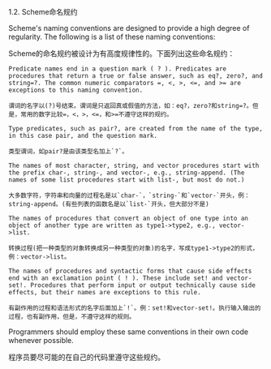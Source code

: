 1.2. Scheme命名规约

Scheme's naming conventions are designed to provide a high degree of regularity. The following is a list of these naming conventions:

Scheme的命名规约被设计为有高度规律性的。下面列出这些命名规约：

    Predicate names end in a question mark ( ? ). Predicates are procedures that return a true or false answer, such as eq?, zero?, and string=?. The common numeric comparators =, <, >, <=, and >= are exceptions to this naming convention.

    谓词的名字以(?)号结束。谓词是只返回真或假值的方法，如：eq?，zero?和string=?。但是，常用的数字比较=，<，>，<=，和>=不遵守这样的规约。

    Type predicates, such as pair?, are created from the name of the type, in this case pair, and the question mark.

    类型谓词，如pair?是由该类型名加上`?`。

    The names of most character, string, and vector procedures start with the prefix char-, string-, and vector-, e.g., string-append. (The names of some list procedures start with list-, but most do not.)

    大多数字符，字符串和向量的过程名是以`char-`，`string-`和`vector-`开头，例：string-append。(有些列表的函数名是以`list-`开头，但大部分不是)

    The names of procedures that convert an object of one type into an object of another type are written as type1->type2, e.g., vector->list.

    转换过程(把一种类型的对象转换成另一种类型的对象)的名字，写成type1->type2的形式，例：vector->list。

    The names of procedures and syntactic forms that cause side effects end with an exclamation point ( ! ). These include set! and vector-set!. Procedures that perform input or output technically cause side effects, but their names are exceptions to this rule. 

    有副作用的过程和语法形式的名字后面加上`!`。例：set!和vector-set!。执行输入输出的过程，也有副作用，但是，不遵守这样的规则。

Programmers should employ these same conventions in their own code whenever possible.

程序员要尽可能的在自己的代码里遵守这些规约。
